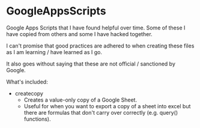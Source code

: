 # GoogleAppsScripts

Google Apps Scripts that I have found helpful over time. Some of these I have copied from others and some I have hacked together.

I can't promise that good practices are adhered to when creating these files as I am learning / have learned as I go.

It also goes without saying that these are not official / sanctioned by Google.

What's included:
* createcopy
  * Creates a value-only copy of a Google Sheet.
  * Useful for when you want to export a copy of a sheet into excel but there are formulas that don't carry over correctly (e.g. query() functions).
